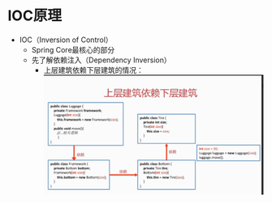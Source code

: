 # IOC原理

* IOC（Inversion of Control）
  * Spring Core最核心的部分
  * 先了解依赖注入（Dependency Inversion）
    * 上层建筑依赖下层建筑的情况：![](/IOC/1.png)



